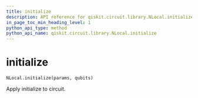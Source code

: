 ```yaml
---
title: initialize
description: API reference for qiskit.circuit.library.NLocal.initialize
in_page_toc_min_heading_level: 1
python_api_type: method
python_api_name: qiskit.circuit.library.NLocal.initialize
---
```


# initialize

<span id="qiskit.circuit.library.NLocal.initialize" />

`NLocal.initialize(params, qubits)`

Apply initialize to circuit.


